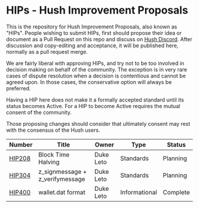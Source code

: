 # HIPs - Hush Improvement Proposals

This is the repository for Hush Improvement Proposals, also known as "HIPs". People wishing to submit HIPs, first should propose their idea or document as a Pull Request on this repo and discuss on [Hush Discord](https://myhush.org/discord). After discussion and copy-editing and acceptance, it will be published here, normally as a pull request merge. 

We are fairly liberal with approving HIPs, and try not to be too involved in decision making on behalf of the community. The exception is in very rare cases of dispute resolution when a decision is contentious and cannot be agreed upon. In those cases, the conservative option will always be preferred.

Having a HIP here does not make it a formally accepted standard until its status becomes Active. For a HIP to become Active requires the mutual consent of the community.

Those proposing changes should consider that ultimately consent may rest with the consensus of the Hush users.

Number            | Title                                      | Owner                                 | Type          | Status        
----------------- | ------------------------------------------ | ------------------------------------- | ------------- | --------
[HIP208](hip-0208.md)  | Block Time Halving   | Duke Leto                             | Standards           | Planning      |
[HIP304](hip-0304.md)  | z\_signmessage + z\_verifymessage   | Duke Leto                             | Standards           | Planning      |
[HIP400](hip-0400.rst)  | wallet.dat format                  | Duke Leto                             | Informational       | Complete      |


